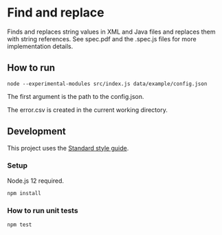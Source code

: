 # Find and replace

Finds and replaces string values in XML and Java files and replaces them with string references.
See spec.pdf and the .spec.js files for more implementation details.

## How to run

```
node --experimental-modules src/index.js data/example/config.json
```

The first argument is the path to the config.json.

The error.csv is created in the current working directory.

## Development

This project uses the [Standard style guide](https://standardjs.com/).

### Setup

Node.js 12 required.

```
npm install
```

### How to run unit tests

```
npm test
```
